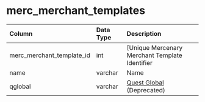 # merc\_merchant\_templates

| Column | Data Type | Description |
| :--- | :--- | :--- |
| merc\_merchant\_template\_id | int | \[Unique Mercenary Merchant Template Identifier |
| name | varchar | Name |
| qglobal | varchar | [Quest Global](../data-storage/quest_globals.md) \(Deprecated\) |

